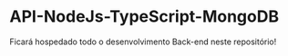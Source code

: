 # API-NodeJs-TypeScript-MongoDB
Ficará hospedado todo o desenvolvimento Back-end neste repositório!
